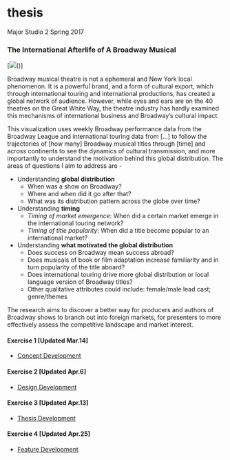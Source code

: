 # thesis
Major Studio 2 Spring 2017

### The International Afterlife of A Broadway Musical

[![](https://github.com/nancyzhao888/thesis/blob/master/work/forceLayout/preview.png)()]

Broadway musical theatre is not a ephemeral and New York local phenomenon. It is a powerful brand, and a form of cultural export, which through international touring and international productions, has created a global network of audience. However, while eyes and ears are on the 40 theatres on the Great White Way, the theatre industry has hardly examined this  mechanisms of international business and Broadway’s cultural impact.

This visualization uses weekly Broadway performance data from the Broadway League and international touring data from [...] to follow the trajectories of [how many] Broadway musical titles through [time] and across continents to see the dynamics of cultural transmission, and more importantly to understand the motivation behind this global distribution. The areas of questions I aim to address are -
* Understanding **global distribution** 
  * When was a show on Broadway?
  * Where and when did it go after that?
  * What was its distribution pattern across the globe over time?
* Understanding **timing** 
  * _Timing of market emergence_: When did a certain market emerge in the international touring network?
  * _Timing of title popularity_: When did a title become popular to an international market?
* Understanding **what motivated the global distribution** 
  * Does success on Broadway mean success abroad?
  * Does musicals of book or film adaptation increase familiarity and in turn popularity of the title aboard?
  * Does international touring drive more global distribution or local language version of Broadway titles?
  * Other qualitative attributes could include: female/male lead cast; genre/themes

The research aims to discover a better way for producers and authors of Broadway shows to branch out into foreign markets, for presenters to more effectively assess the competitive landscape and market interest.

#### Exercise 1 [Updated Mar.14]
* [Concept Development](https://github.com/nancyzhao888/thesis/blob/master/writing/conceptDevelopment.md)

#### Exercise 2 [Updated Apr.6]
* [Design Development](https://github.com/nancyzhao888/thesis/blob/master/visualization/sketches/thesisApr.pdf)

#### Exercise 3 [Updated Apr.13]
* [Thesis Development](https://github.com/nancyzhao888/thesis/blob/master/writing/draft.pdf)

#### Exercise 4 [Updated Apr.25]
* [Feature Development](https://github.com/nancyzhao888/thesis/blob/master/writing/featureList.md)